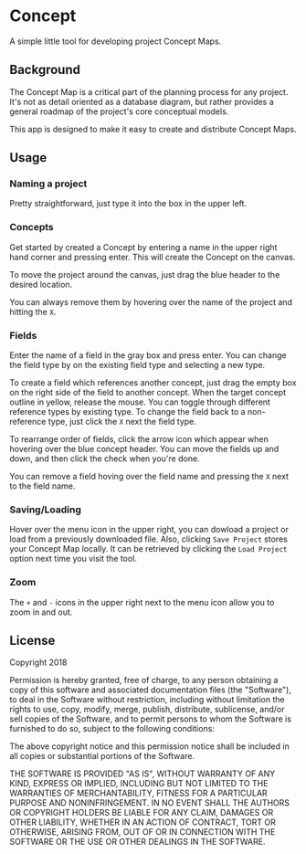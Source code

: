 # Concept

A simple little tool for developing project Concept Maps.

## Background

The Concept Map is a critical part of the planning process for any project.  It's not as detail oriented as a database diagram, but rather provides a general roadmap of the project's core conceptual models.

This app is designed to make it easy to create and distribute Concept Maps.

## Usage

### Naming a project
Pretty straightforward, just type it into the box in the upper left.

### Concepts 
Get started by created a Concept by entering a name in the upper right hand corner and pressing enter.  This will create the Concept on the canvas.

To move the project around the canvas, just drag the blue header to the desired location.

You can always remove them by hovering over the name of the project and hitting the `X`.

### Fields
Enter the name of a field in the gray box and press enter.  You can change the field type by on the existing field type and selecting a new type.

To create a field which references another concept, just drag the empty box on the right side of the field to another concept.  When the target concept outline in yellow, release the mouse.  You can toggle through different reference types by existing type.  To change the field back to a non-reference type, just click the `X` next the field type.

To rearrange order of fields, click the arrow icon which appear when hovering over the blue concept header.  You can move the fields up and down, and then click the check when you're done.

You can remove a field hoving over the field name and pressing the `X` next to the field name.

### Saving/Loading
Hover over the menu icon in the upper right, you can dowload a project or load from a previously downloaded file.  Also, clicking `Save Project` stores your Concept Map locally.  It can be retrieved by clicking the `Load Project` option next time you visit the tool.

### Zoom
The `+` and `-` icons in the upper right next to the menu icon allow you to zoom in and out.

## License

Copyright 2018

Permission is hereby granted, free of charge, to any person obtaining a copy of this software and associated documentation files (the "Software"), to deal in the Software without restriction, including without limitation the rights to use, copy, modify, merge, publish, distribute, sublicense, and/or sell copies of the Software, and to permit persons to whom the Software is furnished to do so, subject to the following conditions:

The above copyright notice and this permission notice shall be included in all copies or substantial portions of the Software.

THE SOFTWARE IS PROVIDED "AS IS", WITHOUT WARRANTY OF ANY KIND, EXPRESS OR IMPLIED, INCLUDING BUT NOT LIMITED TO THE WARRANTIES OF MERCHANTABILITY, FITNESS FOR A PARTICULAR PURPOSE AND NONINFRINGEMENT. IN NO EVENT SHALL THE AUTHORS OR COPYRIGHT HOLDERS BE LIABLE FOR ANY CLAIM, DAMAGES OR OTHER LIABILITY, WHETHER IN AN ACTION OF CONTRACT, TORT OR OTHERWISE, ARISING FROM, OUT OF OR IN CONNECTION WITH THE SOFTWARE OR THE USE OR OTHER DEALINGS IN THE SOFTWARE.

